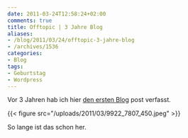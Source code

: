 ```yaml
---
date: 2011-03-24T12:58:24+02:00
comments: true
title: Offtopic | 3 Jahre Blog
aliases:
- /blog/2011/03/24/offtopic-3-jahre-blog
- /archives/1536
categories:
- Blog
tags:
- Geburtstag
- Wordpress
---
```


Vor 3 Jahren hab ich hier [den ersten Blog](/archives/421) post verfasst.

{{< figure src="/uploads/2011/03/9922_7807_450.jpeg" >}}

So lange ist das schon her.
